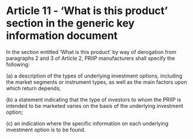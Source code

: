 # Article 11 - ‘What is this product’ section in the generic key information document


In the section entitled ‘What is this product’ by way of derogation from paragraphs 2 and 3 of Article 2, PRIIP manufacturers shall specify the following:

(a) a description of the types of underlying investment options, including the market segments or instrument types, as well as the main factors upon which return depends;

(b) a statement indicating that the type of investors to whom the PRIIP is intended to be marketed varies on the basis of the underlying investment option;

(c) an indication where the specific information on each underlying investment option is to be found.
